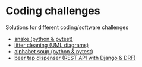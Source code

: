 # Coding challenges

Solutions for different coding/software challenges

* [snake (python & pytest)](./challenge-1-snake) 
* [litter cleaning (UML diagrams)](./challenge-2-litter-cleaning) 
* [alphabet soup (python & pytest)](./challenge-3-alphabet-soup)
* [beer tap dispenser (REST API with Django & DRF)](./challenge-4-beer-tap-dispenser) 
